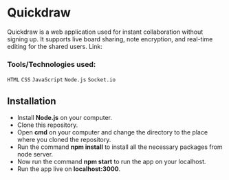 # Quickdraw

Quickdraw is a web application used for instant collaboration without signing up. It supports live board sharing, note encryption, and real-time editing for the shared users. Link: 

### Tools/Technologies used:

`HTML` `CSS` `JavaScript` `Node.js` `Socket.io`

## Installation

-   Install **Node.js** on your computer.
-   Clone this repository.
-   Open **cmd** on your computer and change the directory to the place where you cloned the repository.
-   Run the command **npm install** to install all the necessary packages from node server.
-   Now run the command **npm start** to run the app on your localhost.
-   Run the app live on **localhost:3000**.
